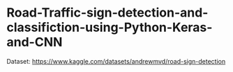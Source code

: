 # Road-Traffic-sign-detection-and-classifiction-using-Python-Keras-and-CNN

Dataset: https://www.kaggle.com/datasets/andrewmvd/road-sign-detection
